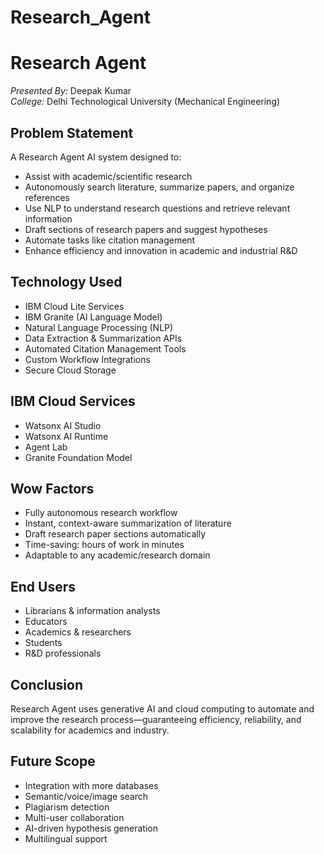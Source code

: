 # Research_Agent

# Research Agent

*Presented By:* Deepak Kumar  
*College:* Delhi Technological University (Mechanical Engineering)

## Problem Statement

A Research Agent AI system designed to:
- Assist with academic/scientific research
- Autonomously search literature, summarize papers, and organize references
- Use NLP to understand research questions and retrieve relevant information
- Draft sections of research papers and suggest hypotheses
- Automate tasks like citation management
- Enhance efficiency and innovation in academic and industrial R&D

## Technology Used

- IBM Cloud Lite Services
- IBM Granite (AI Language Model)
- Natural Language Processing (NLP)
- Data Extraction & Summarization APIs
- Automated Citation Management Tools
- Custom Workflow Integrations
- Secure Cloud Storage

## IBM Cloud Services

- Watsonx AI Studio
- Watsonx AI Runtime
- Agent Lab
- Granite Foundation Model

## Wow Factors

- Fully autonomous research workflow
- Instant, context-aware summarization of literature
- Draft research paper sections automatically
- Time-saving: hours of work in minutes
- Adaptable to any academic/research domain

## End Users

- Librarians & information analysts
- Educators
- Academics & researchers
- Students
- R&D professionals

## Conclusion

Research Agent uses generative AI and cloud computing to automate and improve the research process—guaranteeing efficiency, reliability, and scalability for academics and industry.

## Future Scope

- Integration with more databases
- Semantic/voice/image search
- Plagiarism detection
- Multi-user collaboration
- AI-driven hypothesis generation
- Multilingual support
